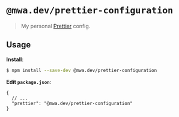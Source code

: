 # `@mwa.dev/prettier-configuration`

> My personal [Prettier](https://prettier.io) config.

## Usage

**Install**:

```bash
$ npm install --save-dev @mwa.dev/prettier-configuration
```

**Edit `package.json`**:

```jsonc
{
  // ...
  "prettier": "@mwa.dev/prettier-configuration"
}
```
